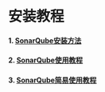 # 安装教程

#### 1. [SonarQube安装方法](https://github.com/tongdeyong/Install-tutorial/blob/master/SonarQube%E5%AE%89%E8%A3%85%E6%96%B9%E6%B3%95/SonarQube%E5%AE%89%E8%A3%85%E6%96%B9%E6%B3%95.md)
#### 2. [SonarQube使用教程](https://github.com/tongdeyong/Install-tutorial/blob/master/SonarQube%E5%AE%89%E8%A3%85%E6%96%B9%E6%B3%95/SonarQube%E4%BD%BF%E7%94%A8%E6%95%99%E7%A8%8B.md)
#### 3. [SonarQube简易使用教程](https://github.com/tongdeyong/Install-tutorial/blob/master/SonarQube%E5%AE%89%E8%A3%85%E6%96%B9%E6%B3%95/SonarQube%E7%AE%80%E6%98%93%E4%BD%BF%E7%94%A8%E6%95%99%E7%A8%8B.md)

